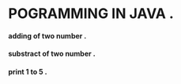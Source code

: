 # POGRAMMING IN JAVA .

#### adding of two number .
#### substract of two number .
#### print 1 to 5 .

